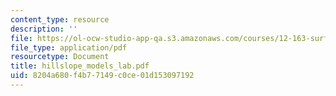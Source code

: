 ```yaml
---
content_type: resource
description: ''
file: https://ol-ocw-studio-app-qa.s3.amazonaws.com/courses/12-163-surface-processes-and-landscape-evolution-fall-2004/8204a680f4b77149c0ce01d153097192_hillslope_models_lab.pdf
file_type: application/pdf
resourcetype: Document
title: hillslope_models_lab.pdf
uid: 8204a680-f4b7-7149-c0ce-01d153097192
---
```

